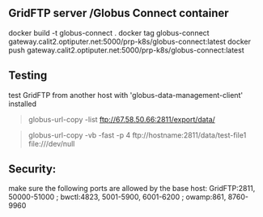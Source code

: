 ## GridFTP server /Globus Connect container

docker build -t globus-connect .
docker tag globus-connect gateway.calit2.optiputer.net:5000/prp-k8s/globus-connect:latest
docker push gateway.calit2.optiputer.net:5000/prp-k8s/globus-connect:latest

## Testing
test GridFTP from another host with 'globus-data-management-client' installed
>globus-url-copy -list ftp://67.58.50.66:2811/export/data/

>globus-url-copy -vb -fast -p 4 ftp://hostname:2811/data/test-file1 file:///dev/null

## Security:
make sure the following ports are allowed by the base host:
GridFTP:2811, 50000-51000  ; bwctl:4823, 5001-5900, 6001-6200 ; owamp:861, 8760-9960